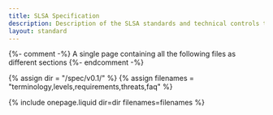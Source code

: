 ```yaml
---
title: SLSA Specification
description: Description of the SLSA standards and technical controls to improve artifact integrity.
layout: standard
---
```

{%- comment -%}
A single page containing all the following files as different sections
{%- endcomment -%}

{% assign dir = "/spec/v0.1/" %}
{% assign filenames = "terminology,levels,requirements,threats,faq" %}

{% include onepage.liquid dir=dir filenames=filenames %}
